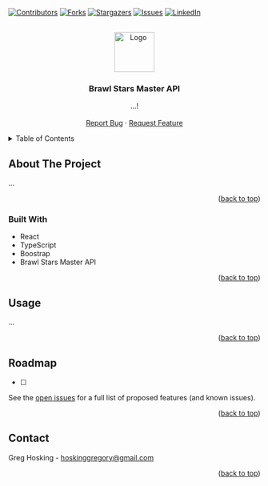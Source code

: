 <a name="readme-top"></a>

[![Contributors][contributors-shield]][contributors-url]
[![Forks][forks-shield]][forks-url]
[![Stargazers][stars-shield]][stars-url]
[![Issues][issues-shield]][issues-url]
[![LinkedIn][linkedin-shield]][linkedin-url]

<!-- PROJECT LOGO -->
<br />
<div align="center">
  <a href="https://github.com/greg-hosking/brawl-stars-master">
    <img src="images/logo.webp" alt="Logo" width="80" height="80">
  </a>

  <h3 align="center">Brawl Stars Master API</h3>
  
  <p align="center">
    ...!
    <br />
    <br />
    <a href="https://github.com/greg-hosking/brawl-stars-master/issues">Report Bug</a>
    ·
    <a href="https://github.com/greg-hosking/brawl-stars-master/issues">Request Feature</a>
  </p>
</div>



<!-- TABLE OF CONTENTS -->
<details>
  <summary>Table of Contents</summary>
  <ol>
    <li>
      <a href="#about-the-project">About The Project</a>
      <ul>
        <li><a href="#built-with">Built With</a></li>
      </ul>
    </li>
    <li><a href="#usage">Usage</a></li>
    <li><a href="#roadmap">Roadmap</a></li>
    <li><a href="#contact">Contact</a></li>
  </ol>
</details>



<!-- ABOUT THE PROJECT -->
## About The Project

...



<p align="right">(<a href="#readme-top">back to top</a>)</p>

### Built With

* React
* TypeScript
* Boostrap
* Brawl Stars Master API

<p align="right">(<a href="#readme-top">back to top</a>)</p>



<!-- USAGE EXAMPLES -->
## Usage

...

<p align="right">(<a href="#readme-top">back to top</a>)</p>



<!-- ROADMAP -->
## Roadmap

- [ ] 

See the [open issues](https://github.com/greg-hosking/brawl-stars-master-api/issues) for a full list of proposed features (and known issues).

<p align="right">(<a href="#readme-top">back to top</a>)</p>



<!-- CONTACT -->
## Contact

Greg Hosking - hoskinggregory@gmail.com

<!-- Project Link: [https://github.com/greg-hosking/brawl-stars-master-api](https://github.com/greg-hosking/brawl-stars-master-api) -->

<p align="right">(<a href="#readme-top">back to top</a>)</p>



<!-- MARKDOWN LINKS & IMAGES -->
<!-- https://www.markdownguide.org/basic-syntax/#reference-style-links -->
[contributors-shield]: https://img.shields.io/github/contributors/greg-hosking/brawl-stars-master-api.svg?style=for-the-badge
[contributors-url]: https://github.com/greg-hosking/brawl-stars-master-api/graphs/contributors
[forks-shield]: https://img.shields.io/github/forks/greg-hosking/brawl-stars-master-api.svg?style=for-the-badge
[forks-url]: https://github.com/greg-hosking/brawl-stars-master-api/network/members
[stars-shield]: https://img.shields.io/github/stars/greg-hosking/brawl-stars-master-api.svg?style=for-the-badge
[stars-url]: https://github.com/greg-hosking/brawl-stars-master-api/stargazers
[issues-shield]: https://img.shields.io/github/issues/greg-hosking/brawl-stars-master-api.svg?style=for-the-badge
[issues-url]: https://github.com/greg-hosking/brawl-stars-master-api/issues
[linkedin-shield]: https://img.shields.io/badge/-LinkedIn-black.svg?style=for-the-badge&logo=linkedin&colorB=555
[linkedin-url]: https://linkedin.com/in/greg-hosking
